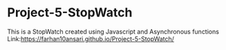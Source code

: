# Project-5-StopWatch
This is a StopWatch created using Javascript and Asynchronous functions
Link:https://farhan10ansari.github.io/Project-5-StopWatch/
